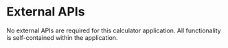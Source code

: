 # External APIs

No external APIs are required for this calculator application. All functionality is self-contained within the application.
